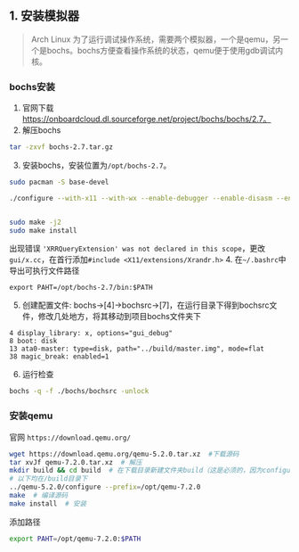 ## 1. 安装模拟器
> Arch Linux
为了运行调试操作系统，需要两个模拟器，一个是qemu，另一个是bochs。bochs方便查看操作系统的状态，qemu便于使用gdb调试内核。

### bochs安装
1. 官网下载 https://onboardcloud.dl.sourceforge.net/project/bochs/bochs/2.7。
2. 解压bochs
```bash
tar -zxvf bochs-2.7.tar.gz
```
3. 安装bochs，安装位置为`/opt/bochs-2.7`。
```bash
sudo pacman -S base-devel

./configure --with-x11 --with-wx --enable-debugger --enable-disasm --enable-all-optimizations --enable-readline --enable-long-phy-address --enable-ltdl-install --enable-idle-hack --enable-plugins --enable-a20-pin --enable-x86-64 --enable-smp --enable-cpu-level=6 --enable-large-ramfile --enable-repeat-speedups --enable-fast-function-calls  --enable-handlers-chaining  --enable-trace-linking --enable-configurable-msrs --enable-show-ips  --enable-debugger-gui --enable-iodebug --enable-logging --enable-assert-checks --enable-fpu --enable-vmx=2 --enable-svm --enable-3dnow --enable-alignment-check  --enable-monitor-mwait --enable-avx  --enable-evex --enable-x86-debugger --enable-pci --enable-usb --enable-voodoo --prefix=/opt/bochs-2.7


sudo make -j2
sudo make install

```
出现错误 `'XRRQueryExtension' was not declared in this scope`，更改`gui/x.cc`，在首行添加`#include <X11/extensions/Xrandr.h>`
4. 在`~/.bashrc`中导出可执行文件路径
```shell
export PAHT=/opt/bochs-2.7/bin:$PATH
```
5. 创建配置文件: bochs->[4]->bochsrc->[7]，在运行目录下得到bochsrc文件，修改几处地方，将其移动到项目bochs文件夹下
```shell
4 display_library: x, options="gui_debug"
8 boot: disk
13 ata0-master: type=disk, path="../build/master.img", mode=flat
38 magic_break: enabled=1
```
6. 运行检查
```bash
bochs -q -f ./bochs/bochsrc -unlock
```

### 安装qemu
官网 `https://download.qemu.org/`
```bash
wget https://download.qemu.org/qemu-5.2.0.tar.xz  #下载源码
tar xvJf qemu-7.2.0.tar.xz  # 解压
mkdir build && cd build  # 在下载目录新建文件夹build（这是必须的，因为configure命令必须在build文件夹下执行）
# 以下均在/build目录下
../qemu-5.2.0/configure --prefix=/opt/qemu-7.2.0
make  # 编译源码
make install  # 安装
```
添加路径
```bash
export PAHT=/opt/qemu-7.2.0:$PATH
```